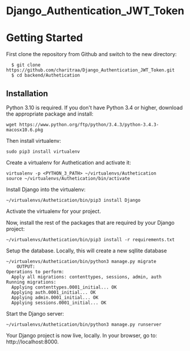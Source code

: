 # Django_Authentication_JWT_Token

# Getting Started

First clone the repository from Github and switch to the new directory:
  ```shell
    $ git clone https://github.com/charitraa/Django_Authentication_JWT_Token.git
    $ cd backend/Authetication
  ```

## Installation

Python 3.10 is required. If you don't have Python 3.4 or higher, download the appropriate package and install:

```shell
wget https://www.python.org/ftp/python/3.4.3/python-3.4.3-macosx10.6.pkg
```

Then install virtualenv:

```shell
sudo pip3 install virtualenv
```

Create a virtualenv for Authetication and activate it:

```shell
virtualenv -p <PYTHON_3_PATH> ~/virtualenvs/Authetication
source ~/virtualenvs/Authetication/bin/activate
```

Install Django into the virtualenv:

```shell
~/virtualenvs/Authetication/bin/pip3 install Django
```
    
Activate the virtualenv for your project.
    
Now, install the rest of the packages that are required by your Django project:
  ```shell
~/virtualenvs/Authetication/bin/pip3 install -r requirements.txt
  ```
    
Setup the database. Locally, this will create a new sqllite database
```shell
~/virtualenvs/Authetication/bin/python3 manage.py migrate
    OUTPUT:
Operations to perform:
  Apply all migrations: contenttypes, sessions, admin, auth
Running migrations:
  Applying contenttypes.0001_initial... OK
  Applying auth.0001_initial... OK
  Applying admin.0001_initial... OK
  Applying sessions.0001_initial... OK
```

Start the Django server:

```shell
~/virtualenvs/Authetication/bin/python3 manage.py runserver
```

Your Django project is now live, locally. In your browser, go to: http://localhost:8000.
